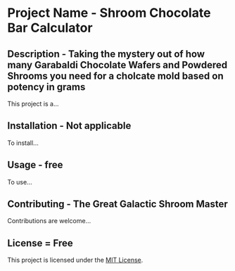# Project Name - Shroom Chocolate Bar Calculator

## Description - Taking the mystery out of how many Garabaldi Chocolate Wafers and Powdered Shrooms you need for a cholcate mold based on potency in grams

This project is a...

## Installation - Not applicable

To install...

## Usage - free

To use...

## Contributing - The Great Galactic Shroom Master

Contributions are welcome...

## License = Free

This project is licensed under the [MIT License](LICENSE).
